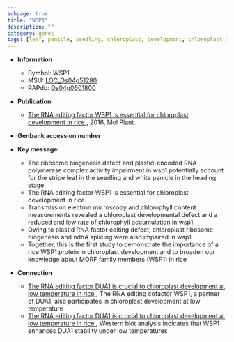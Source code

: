 ```yaml
---
subpage: true
title: "WSP1"
description: ""
category: genes
tags: [leaf, panicle, seedling, chloroplast, development, chloroplast developmental, chloroplast development]
---
```


* **Information**  
    + Symbol: WSP1  
    + MSU: [LOC_Os04g51280](http://rice.plantbiology.msu.edu/cgi-bin/ORF_infopage.cgi?orf=LOC_Os04g51280)  
    + RAPdb: [Os04g0601800](http://rapdb.dna.affrc.go.jp/viewer/gbrowse_details/irgsp1?name=Os04g0601800)  

* **Publication**  
    + [The RNA editing factor WSP1 is essential for chloroplast development in rice.](http://www.ncbi.nlm.nih.gov/pubmed?term=The+RNA+editing+factor+WSP1+is+essential+for+chloroplast+development+in+rice.%5BTitle%5D), 2016, Mol Plant.

* **Genbank accession number**  

* **Key message**  
    + The ribosome biogenesis defect and plastid-encoded RNA polymerase complex activity impairment in wsp1 potentially account for the stripe leaf in the seedling and white panicle in the heading stage
    + The RNA editing factor WSP1 is essential for chloroplast development in rice.
    + Transmission electron microscopy and chlorophyll content measurements revealed a chloroplast developmental defect and a reduced and low rate of chlorophyll accumulation in wsp1
    + Owing to plastid RNA factor editing defect, chloroplast ribosome biogenesis and ndhA splicing were also impaired in wsp1
    + Together, this is the first study to demonstrate the importance of a rice WSP1 protein in chloroplast development and to broaden our knowledge about MORF family members (WSP1) in rice

* **Connection**  
    + [The RNA editing factor DUA1 is crucial to chloroplast development at low temperature in rice.](http://www.ncbi.nlm.nih.gov/pubmed?term=The+RNA+editing+factor+DUA1+is+crucial+to+chloroplast+development+at+low+temperature+in+rice.%5BTitle%5D),  The RNA editing cofactor WSP1, a partner of DUA1, also participates in chloroplast development at low temperature
    + [The RNA editing factor DUA1 is crucial to chloroplast development at low temperature in rice.](http://www.ncbi.nlm.nih.gov/pubmed?term=The+RNA+editing+factor+DUA1+is+crucial+to+chloroplast+development+at+low+temperature+in+rice.%5BTitle%5D),  Western blot analysis indicates that WSP1 enhances DUA1 stability under low temperatures



